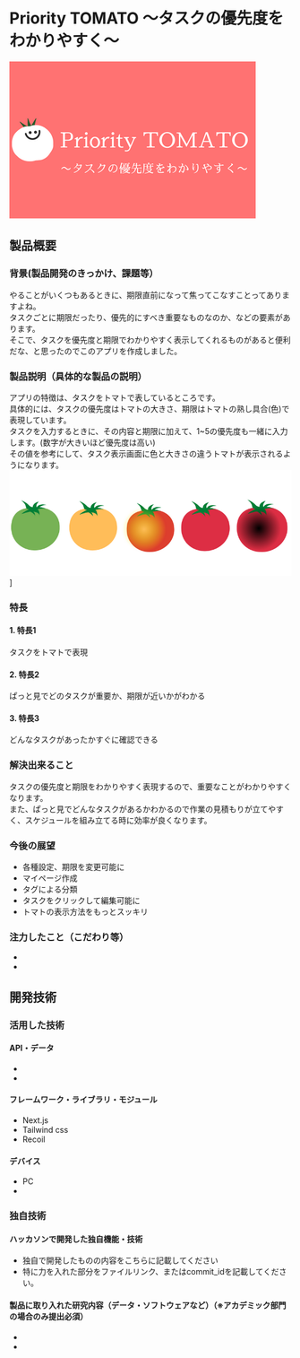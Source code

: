 # Priority TOMATO 〜タスクの優先度をわかりやすく〜

[![IMAGE ALT TEXT HERE](/public/images/thumbnail.png)](https://www.youtube.com/watch?v=LUPQFB4QyVo)

## 製品概要
### 背景(製品開発のきっかけ、課題等）
やることがいくつもあるときに、期限直前になって焦ってこなすことってありますよね。  
タスクごとに期限だったり、優先的にすべき重要なものなのか、などの要素があります。  
そこで、タスクを優先度と期限でわかりやすく表示してくれるものがあると便利だな、と思ったのでこのアプリを作成しました。
### 製品説明（具体的な製品の説明）
アプリの特徴は、タスクをトマトで表しているところです。  
具体的には、タスクの優先度はトマトの大きさ、期限はトマトの熟し具合(色)で表現しています。  
タスクを入力するときに、その内容と期限に加えて、1~5の優先度も一緒に入力します。(数字が大きいほど優先度は高い)  
その値を参考にして、タスク表示画面に色と大きさの違うトマトが表示されるようになります。
![IMAGE ALT TEXT HERE](/public/images/tomatocolor.png)]
### 特長
#### 1. 特長1
タスクをトマトで表現
#### 2. 特長2
ぱっと見でどのタスクが重要か、期限が近いかがわかる
#### 3. 特長3
どんなタスクがあったかすぐに確認できる

### 解決出来ること
タスクの優先度と期限をわかりやすく表現するので、重要なことがわかりやすくなります。  
また、ぱっと見でどんなタスクがあるかわかるので作業の見積もりが立てやすく、スケジュールを組み立てる時に効率が良くなります。
### 今後の展望
* 各種設定、期限を変更可能に
* マイページ作成
* タグによる分類
* タスクをクリックして編集可能に
* トマトの表示方法をもっとスッキリ
### 注力したこと（こだわり等）
* 
* 

## 開発技術
### 活用した技術
#### API・データ
* 
* 

#### フレームワーク・ライブラリ・モジュール
* Next.js
* Tailwind css
* Recoil

#### デバイス
* PC
* 

### 独自技術
#### ハッカソンで開発した独自機能・技術
* 独自で開発したものの内容をこちらに記載してください
* 特に力を入れた部分をファイルリンク、またはcommit_idを記載してください。

#### 製品に取り入れた研究内容（データ・ソフトウェアなど）（※アカデミック部門の場合のみ提出必須）
* 
* 
